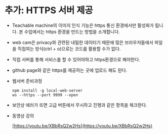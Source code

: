 # 추가: HTTPS 서버 제공

- Teachable machine의 이미지 인식 기능은 https 통신 환경에서만 활성화가 됩니다. 본 수업에서는 https 환경을 만드는 방법을 소개합니다.
- web cam은 privacy와 관련된 내밀한 데이터기 때문에 많은 브라우저들에서 파일을 직접여는 방식(ctrl + o)으로는 코드를 활용할 수가 없다.
- 직접 서버를 통해 서비스를 할 수 있어야하고 https환경으로 해야한다.
- github page와 같은 https를 제공하는 곳에 업로드 해도 된다.
- 웹서버 준비과정

    ```
    npm install -g local-web-server
    ws --https --port 9999 --open 

    ```

- 보안상 에러가 뜨면 고급 버튼에서 무시하고 진행과 같은 항목을 체크한다.
- 동영상 강의

    [https://youtu.be/XBbRsQ2w2Hs](https://youtu.be/XBbRsQ2w2Hs)